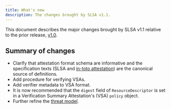 ```yaml
---
title: What's new
description: The changes brought by SLSA v1.1.
---
```


This document describes the major changes brought by SLSA v1.1
relative to the prior release, [v1.0].

## Summary of changes

-   Clarify that attestation format schema are informative and the
    specification texts (SLSA and [in-toto attestation]) are the canonical
    source of definitions.
-   Add procedure for verifying VSAs.
-   Add verifier metadata to VSA format.
-   It is now recommended that the `digest` field of `ResourceDescriptor` is
    set in a Verification Summary Attestation's (VSA) `policy` object.
-   Further refine the [threat model](threats).

<!-- Footnotes and link definitions -->

[in-toto attestation]: https://github.com/in-toto/attestation
[v1.0]: /spec/v1.0/
